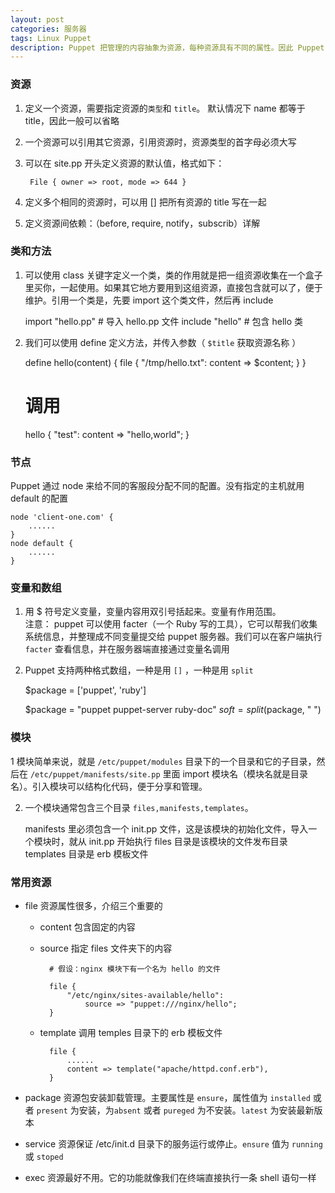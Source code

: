 ```yaml
---
layout: post
categories: 服务器
tags: Linux Puppet
description: Puppet 把管理的内容抽象为资源，每种资源具有不同的属性。因此 Puppet 语法就是描述这些资源的属性及资源间的关系。
---
```


### 资源
  1. 定义一个资源，需要指定资源的`类型`和 `title`。 默认情况下 name 都等于 title，因此一般可以省略
  
  2. 一个资源可以引用其它资源，引用资源时，资源类型的首字母必须大写
    
  3. 可以在 site.pp 开头定义资源的默认值，格式如下：
    
          File { owner => root, mode => 644 }
  
  4. 定义多个相同的资源时，可以用 [] 把所有资源的 title 写在一起
  
  5. 定义资源间依赖：（before, require, notify，subscrib）详解
  

### 类和方法
  1. 可以使用 class 关键字定义一个类，类的作用就是把一组资源收集在一个盒子里买你，一起使用。如果其它地方要用到这组资源，直接包含就可以了，便于维护。引用一个类是，先要 import 这个类文件，然后再 include

        import "hello.pp"        # 导入 hello.pp 文件
        include "hello"          # 包含 hello 类
  
  2. 我们可以使用 define 定义方法，并传入参数（ `$title` 获取资源名称 ）

        define hello(content) {
            file { "/tmp/hello.txt":
                content => $content;
            }
        }
        # 调用
        hello {
            "test":
            content => "hello,world";
        }

### 节点
  Puppet 通过 node 来给不同的客服段分配不同的配置。没有指定的主机就用 default 的配置

    node 'client-one.com' {
        ......
    }
    node default {
        ......
    }

### 变量和数组
  1. 用 $ 符号定义变量，变量内容用双引号括起来。变量有作用范围。   
    注意： puppet 可以使用 facter（一个 Ruby 写的工具），它可以帮我们收集系统信息，并整理成不同变量提交给 puppet 服务器。我们可以在客户端执行 `facter` 查看信息，并在服务器端直接通过变量名调用
   

  2. Puppet 支持两种格式数组，一种是用 `[]` ，一种是用 `split`
  
        $package = ['puppet', 'ruby']
        
        $package = "puppet puppet-server ruby-doc"
        $soft = split($package, " ")

### 模块
  1 模块简单来说，就是 `/etc/puppet/modules` 目录下的一个目录和它的子目录，然后在 `/etc/puppet/manifests/site.pp` 里面 import 模块名（模块名就是目录名）。引入模块可以结构化代码，便于分享和管理。
  
  2. 一个模块通常包含三个目录 `files,manifests,templates`。 
  
        manifests 里必须包含一个 init.pp 文件，这是该模块的初始化文件，导入一个模块时，就从 init.pp 开始执行
        files 目录是该模块的文件发布目录
        templates 目录是 erb 模板文件
        
### 常用资源
  * file 资源属性很多，介绍三个重要的  
  
    - content 包含固定的内容  
    - source 指定 files 文件夹下的内容
    
            # 假设：nginx 模块下有一个名为 hello 的文件
            
            file {
                "/etc/nginx/sites-available/hello":
                    source => "puppet:///nginx/hello";
            }
    - template 调用 temples 目录下的 erb 模板文件

            file {
                ......
                content => template("apache/httpd.conf.erb"),
            }

  * package 资源包安装卸载管理。主要属性是 `ensure`，属性值为 `installed` 或者 `present` 为安装，为`absent` 或者 `pureged` 为不安装。`latest` 为安装最新版本
  
  * service 资源保证 /etc/init.d 目录下的服务运行或停止。`ensure` 值为 `running` 或 `stoped`
  
  * exec 资源最好不用。它的功能就像我们在终端直接执行一条 shell 语句一样
